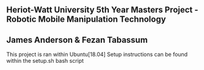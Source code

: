Heriot-Watt University 5th Year Masters Project - Robotic Mobile Manipulation Technology
--------------------
James Anderson & Fezan Tabassum
--------------------
This project is ran within Ubuntu[18.04]
Setup instructions can be found within the setup.sh bash script
